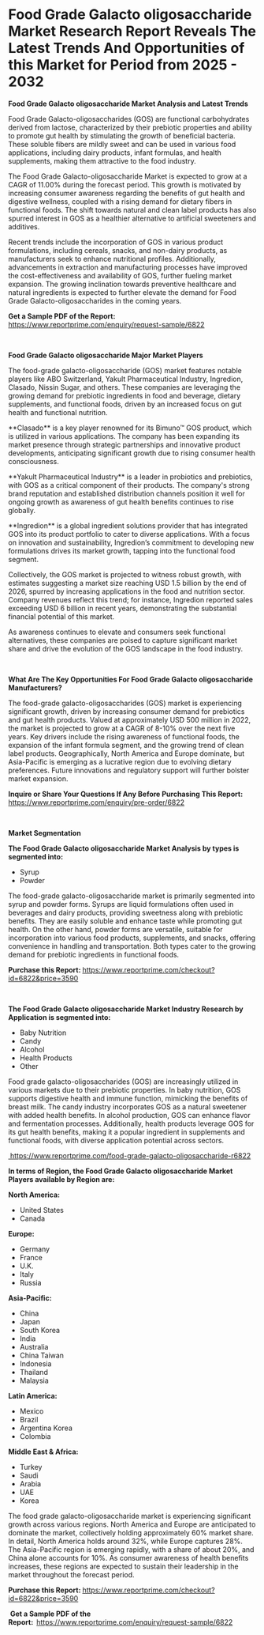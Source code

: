 <p><h1>Food Grade Galacto oligosaccharide Market Research Report Reveals The Latest Trends And Opportunities of this Market for Period from 2025 - 2032</h1></p><p><strong>Food Grade Galacto oligosaccharide Market Analysis and Latest Trends</strong></p>
<p><p>Food Grade Galacto-oligosaccharides (GOS) are functional carbohydrates derived from lactose, characterized by their prebiotic properties and ability to promote gut health by stimulating the growth of beneficial bacteria. These soluble fibers are mildly sweet and can be used in various food applications, including dairy products, infant formulas, and health supplements, making them attractive to the food industry.</p><p>The Food Grade Galacto-oligosaccharide Market is expected to grow at a CAGR of 11.00% during the forecast period. This growth is motivated by increasing consumer awareness regarding the benefits of gut health and digestive wellness, coupled with a rising demand for dietary fibers in functional foods. The shift towards natural and clean label products has also spurred interest in GOS as a healthier alternative to artificial sweeteners and additives.</p><p>Recent trends include the incorporation of GOS in various product formulations, including cereals, snacks, and non-dairy products, as manufacturers seek to enhance nutritional profiles. Additionally, advancements in extraction and manufacturing processes have improved the cost-effectiveness and availability of GOS, further fueling market expansion. The growing inclination towards preventive healthcare and natural ingredients is expected to further elevate the demand for Food Grade Galacto-oligosaccharides in the coming years.</p></p>
<p><strong>Get a Sample PDF of the Report:&nbsp;</strong> <a href="https://www.reportprime.com/enquiry/request-sample/6822?utm_campaign=4520&utm_medium=2&utm_source=Github&utm_content=ia&utm_term=16052025&utm_id=food-grade-galacto-oligosaccharide">https://www.reportprime.com/enquiry/request-sample/6822</a></p>
<p>&nbsp;</p>
<p><strong>Food Grade Galacto oligosaccharide Major Market Players</strong></p>
<p><p>The food-grade galacto-oligosaccharide (GOS) market features notable players like ABO Switzerland, Yakult Pharmaceutical Industry, Ingredion, Clasado, Nissin Sugar, and others. These companies are leveraging the growing demand for prebiotic ingredients in food and beverage, dietary supplements, and functional foods, driven by an increased focus on gut health and functional nutrition.</p><p>**Clasado** is a key player renowned for its Bimuno™ GOS product, which is utilized in various applications. The company has been expanding its market presence through strategic partnerships and innovative product developments, anticipating significant growth due to rising consumer health consciousness.</p><p>**Yakult Pharmaceutical Industry** is a leader in probiotics and prebiotics, with GOS as a critical component of their products. The company's strong brand reputation and established distribution channels position it well for ongoing growth as awareness of gut health benefits continues to rise globally.</p><p>**Ingredion** is a global ingredient solutions provider that has integrated GOS into its product portfolio to cater to diverse applications. With a focus on innovation and sustainability, Ingredion’s commitment to developing new formulations drives its market growth, tapping into the functional food segment.</p><p>Collectively, the GOS market is projected to witness robust growth, with estimates suggesting a market size reaching USD 1.5 billion by the end of 2026, spurred by increasing applications in the food and nutrition sector. Company revenues reflect this trend; for instance, Ingredion reported sales exceeding USD 6 billion in recent years, demonstrating the substantial financial potential of this market.</p><p>As awareness continues to elevate and consumers seek functional alternatives, these companies are poised to capture significant market share and drive the evolution of the GOS landscape in the food industry.</p></p>
<p>&nbsp;</p>
<p><strong>What Are The Key Opportunities For Food Grade Galacto oligosaccharide Manufacturers?</strong></p>
<p><p>The food-grade galacto-oligosaccharides (GOS) market is experiencing significant growth, driven by increasing consumer demand for prebiotics and gut health products. Valued at approximately USD 500 million in 2022, the market is projected to grow at a CAGR of 8-10% over the next five years. Key drivers include the rising awareness of functional foods, the expansion of the infant formula segment, and the growing trend of clean label products. Geographically, North America and Europe dominate, but Asia-Pacific is emerging as a lucrative region due to evolving dietary preferences. Future innovations and regulatory support will further bolster market expansion.</p></p>
<p><strong>Inquire or Share Your Questions If Any Before Purchasing This Report:</strong> <a href="https://www.reportprime.com/enquiry/pre-order/6822?utm_campaign=4520&utm_medium=2&utm_source=Github&utm_content=ia&utm_term=16052025&utm_id=food-grade-galacto-oligosaccharide">https://www.reportprime.com/enquiry/pre-order/6822</a></p>
<p>&nbsp;</p>
<p><strong>Market Segmentation</strong></p>
<p><strong>The Food Grade Galacto oligosaccharide Market Analysis by types is segmented into:</strong></p>
<p><ul><li>Syrup</li><li>Powder</li></ul></p>
<p><p>The food-grade galacto-oligosaccharide market is primarily segmented into syrup and powder forms. Syrups are liquid formulations often used in beverages and dairy products, providing sweetness along with prebiotic benefits. They are easily soluble and enhance taste while promoting gut health. On the other hand, powder forms are versatile, suitable for incorporation into various food products, supplements, and snacks, offering convenience in handling and transportation. Both types cater to the growing demand for prebiotic ingredients in functional foods.</p></p>
<p><strong>Purchase this Report:&nbsp;</strong><a href="https://www.reportprime.com/checkout?id=6822&price=3590&utm_campaign=4520&utm_medium=2&utm_source=Github&utm_content=ia&utm_term=16052025&utm_id=food-grade-galacto-oligosaccharide">https://www.reportprime.com/checkout?id=6822&price=3590</a></p>
<p>&nbsp;</p>
<p><strong>The Food Grade Galacto oligosaccharide Market Industry Research by Application is segmented into:</strong></p>
<p><ul><li>Baby Nutrition</li><li>Candy</li><li>Alcohol</li><li>Health Products</li><li>Other</li></ul></p>
<p><p>Food grade galacto-oligosaccharides (GOS) are increasingly utilized in various markets due to their prebiotic properties. In baby nutrition, GOS supports digestive health and immune function, mimicking the benefits of breast milk. The candy industry incorporates GOS as a natural sweetener with added health benefits. In alcohol production, GOS can enhance flavor and fermentation processes. Additionally, health products leverage GOS for its gut health benefits, making it a popular ingredient in supplements and functional foods, with diverse application potential across sectors.</p></p>
<p><a href="https://www.reportprime.com/food-grade-galacto-oligosaccharide-r6822?utm_campaign=4520&utm_medium=2&utm_source=Github&utm_content=ia&utm_term=16052025&utm_id=food-grade-galacto-oligosaccharide">&nbsp;https://www.reportprime.com/food-grade-galacto-oligosaccharide-r6822</a></p>
<p><strong>In terms of Region, the Food Grade Galacto oligosaccharide Market Players available by Region are:</strong></p>
<p>
    <p> <strong> North America: </strong>
        <ul>
            <li>United States</li>
            <li>Canada</li>
        </ul>
        </p> 
    <p> <strong> Europe: </strong>
        <ul>
            <li>Germany</li>
            <li>France</li>
            <li>U.K.</li>
            <li>Italy</li>
            <li>Russia</li>
        </ul>
        </p> 
    <p> <strong> Asia-Pacific: </strong>
        <ul>
            <li>China</li>
            <li>Japan</li>
            <li>South Korea</li>
            <li>India</li>
            <li>Australia</li>
            <li>China Taiwan</li>
            <li>Indonesia</li>
            <li>Thailand</li>
            <li>Malaysia</li>
        </ul>
        </p> 
    <p> <strong> Latin America: </strong>
        <ul>
            <li>Mexico</li>
            <li>Brazil</li>
            <li>Argentina Korea</li>
            <li>Colombia</li>
        </ul>
        </p> 
    <p> <strong> Middle East & Africa: </strong>
        <ul>
            <li>Turkey</li>
            <li>Saudi</li>
            <li>Arabia</li>
            <li>UAE</li>
            <li>Korea</li>
        </ul>
    </p>
    </p>
<p><p>The food grade galacto-oligosaccharide market is experiencing significant growth across various regions. North America and Europe are anticipated to dominate the market, collectively holding approximately 60% market share. In detail, North America holds around 32%, while Europe captures 28%. The Asia-Pacific region is emerging rapidly, with a share of about 20%, and China alone accounts for 10%. As consumer awareness of health benefits increases, these regions are expected to sustain their leadership in the market throughout the forecast period.</p></p>
<p><strong>Purchase this Report: </strong><a href="https://www.reportprime.com/checkout?id=6822&price=3590&utm_campaign=4520&utm_medium=2&utm_source=Github&utm_content=ia&utm_term=16052025&utm_id=food-grade-galacto-oligosaccharide">https://www.reportprime.com/checkout?id=6822&price=3590</a></p>
<p>&nbsp;<strong>Get a Sample PDF of the Report:&nbsp;&nbsp;</strong><a href="https://www.reportprime.com/enquiry/request-sample/6822?utm_campaign=4520&utm_medium=2&utm_source=Github&utm_content=ia&utm_term=16052025&utm_id=food-grade-galacto-oligosaccharide">https://www.reportprime.com/enquiry/request-sample/6822</a></p>
<p><strong></strong></p>
<p><p></p><p></p><p></p></p>